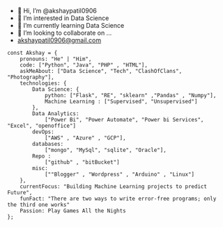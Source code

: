 - 👋 Hi, I’m @akshaypatil0906
- 👀 I’m interested in Data Science
- 🌱 I’m currently learning Data Science
- 💞️ I’m looking to collaborate on ...
- akshaypatil0906@gmail.com
```
const Akshay = {
    pronouns: "He" | "Him",
    code: ["Python", "Java", "PHP" , "HTML"],
    askMeAbout: ["Data Science", "Tech", "ClashOfClans", "Photography"],
    technologies: {
        Data Science: {
            python: ["Flask", "RE", "sklearn" ,"Pandas" , "Numpy"],
            Machine Learning : ["Supervised", "Unsupervised"]
        },
        Data Analytics: 
            ["Power Bi", "Power Automate", "Power bi Services", "Excel", "openoffice"]
        devOps: 
            ["AWS" , "Azure" , "GCP"],
        databases: 
            ["mongo", "MySql", "sqlite", "Oracle"],
        Repo :
            ["github" , "bitBucket"]
        misc:
            [""Blogger" , "Wordpress" , "Arduino" , "Linux"]
    },
    currentFocus: "Building Machine Learning projects to predict Future",
    funFact: "There are two ways to write error-free programs; only the third one works"
    Passion: Play Games All the Nights
};
```
<!---
akshaypatil0906/akshaypatil0906 is a ✨ special ✨ repository because its `README.md` (this file) appears on your GitHub profile.
You can click the Preview link to take a look at your changes.
--->
